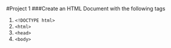 #Project 1
###Create an HTML Document with the following tags

1. `<!DOCTYPE html>`
1. `<html>`
1. `<head>`
1. `<body>`
